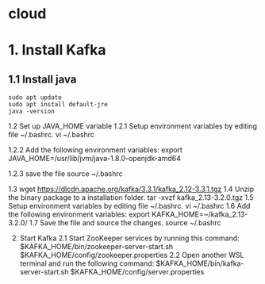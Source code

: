 # cloud

# 1. Install Kafka

## 1.1 Install java 
```
sudo apt update
sudo apt install default-jre
java -version
```

1.2 Set up JAVA_HOME variable
1.2.1 Setup environment variables by editing file ~/.bashrc.
vi ~/.bashrc 

1.2.2 Add the following environment variables:
export JAVA_HOME=/usr/lib/jvm/java-1.8.0-openjdk-amd64

1.2.3 save the file
source ~/.bashrc

1.3
wget https://dlcdn.apache.org/kafka/3.3.1/kafka_2.12-3.3.1.tgz
1.4 Unzip the binary package to a installation folder.
tar -xvzf  kafka_2.13-3.2.0.tgz
1.5 Setup environment variables by editing file ~/.bashrc.
 vi ~/.bashrc
1.6 Add the following environment variables:
export KAFKA_HOME=~/kafka_2.13-3.2.0/
1.7 Save the file and source the changes.
source ~/.bashrc

2. Start Kafka
2.1 Start ZooKeeper services by running this command:
$KAFKA_HOME/bin/zookeeper-server-start.sh $KAFKA_HOME/config/zookeeper.properties
2.2 Open another WSL terminal and run the following command:
$KAFKA_HOME/bin/kafka-server-start.sh $KAFKA_HOME/config/server.properties
